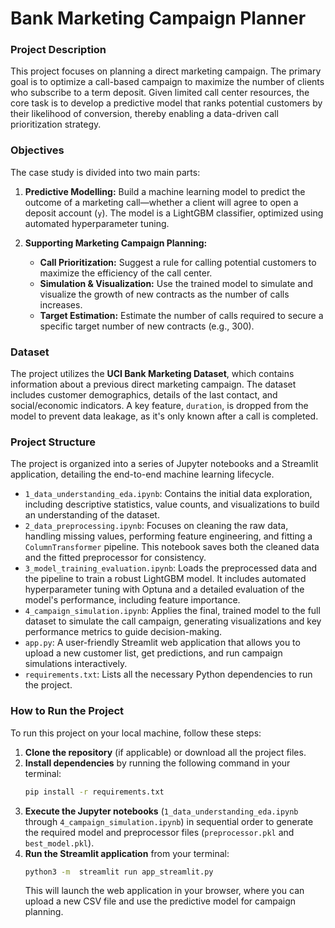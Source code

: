 # Bank Marketing Campaign Planner

### Project Description
This project focuses on planning a direct marketing campaign. The primary goal is to optimize a call-based campaign to maximize the number of clients who subscribe to a term deposit. Given limited call center resources, the core task is to develop a predictive model that ranks potential customers by their likelihood of conversion, thereby enabling a data-driven call prioritization strategy.

### Objectives
The case study is divided into two main parts:

1.  **Predictive Modelling:** Build a machine learning model to predict the outcome of a marketing call—whether a client will agree to open a deposit account (`y`). The model is a LightGBM classifier, optimized using automated hyperparameter tuning.

2.  **Supporting Marketing Campaign Planning:**
    * **Call Prioritization:** Suggest a rule for calling potential customers to maximize the efficiency of the call center.
    * **Simulation & Visualization:** Use the trained model to simulate and visualize the growth of new contracts as the number of calls increases.
    * **Target Estimation:** Estimate the number of calls required to secure a specific target number of new contracts (e.g., 300).

### Dataset
The project utilizes the **UCI Bank Marketing Dataset**, which contains information about a previous direct marketing campaign. The dataset includes customer demographics, details of the last contact, and social/economic indicators. A key feature, `duration`, is dropped from the model to prevent data leakage, as it's only known after a call is completed.

### Project Structure
The project is organized into a series of Jupyter notebooks and a Streamlit application, detailing the end-to-end machine learning lifecycle.

* `1_data_understanding_eda.ipynb`: Contains the initial data exploration, including descriptive statistics, value counts, and visualizations to build an understanding of the dataset.
* `2_data_preprocessing.ipynb`: Focuses on cleaning the raw data, handling missing values, performing feature engineering, and fitting a `ColumnTransformer` pipeline. This notebook saves both the cleaned data and the fitted preprocessor for consistency.
* `3_model_training_evaluation.ipynb`: Loads the preprocessed data and the pipeline to train a robust LightGBM model. It includes automated hyperparameter tuning with Optuna and a detailed evaluation of the model's performance, including feature importance.
* `4_campaign_simulation.ipynb`: Applies the final, trained model to the full dataset to simulate the call campaign, generating visualizations and key performance metrics to guide decision-making.
* `app.py`: A user-friendly Streamlit web application that allows you to upload a new customer list, get predictions, and run campaign simulations interactively.
* `requirements.txt`: Lists all the necessary Python dependencies to run the project.

### How to Run the Project
To run this project on your local machine, follow these steps:

1.  **Clone the repository** (if applicable) or download all the project files.
2.  **Install dependencies** by running the following command in your terminal:
    ```bash
    pip install -r requirements.txt
    ```
3.  **Execute the Jupyter notebooks** (`1_data_understanding_eda.ipynb` through `4_campaign_simulation.ipynb`) in sequential order to generate the required model and preprocessor files (`preprocessor.pkl` and `best_model.pkl`).
4.  **Run the Streamlit application** from your terminal:
    ```bash
    python3 -m  streamlit run app_streamlit.py
    ```
    This will launch the web application in your browser, where you can upload a new CSV file and use the predictive model for campaign planning.